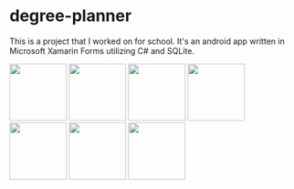 # degree-planner
This is a project that I worked on for school. It's an android app written in Microsoft Xamarin Forms utilizing C# and SQLite.

<img src="https://user-images.githubusercontent.com/31221007/117369357-094db080-ae82-11eb-8f00-77bb1a288b10.jpg" width="100"/>
<img src="https://user-images.githubusercontent.com/31221007/117369359-09e64700-ae82-11eb-9a34-8a0d0d53bba4.jpg" width="100"/>
<img src="https://user-images.githubusercontent.com/31221007/117369360-0a7edd80-ae82-11eb-85b3-0f22ab2d56ea.jpg" width="100"/>
<img src="https://user-images.githubusercontent.com/31221007/117369361-0a7edd80-ae82-11eb-9c14-59b500cae352.jpg" width="100"/>
<img src="https://user-images.githubusercontent.com/31221007/117369363-0b177400-ae82-11eb-8f89-eb86463e59d2.jpg" width="100"/>
<img src="https://user-images.githubusercontent.com/31221007/117369365-0b177400-ae82-11eb-8776-469df5c34d51.jpg" width="100"/>
<img src="https://user-images.githubusercontent.com/31221007/117369368-0b177400-ae82-11eb-97e6-03e12a5a45fe.jpg" width="100"/>
